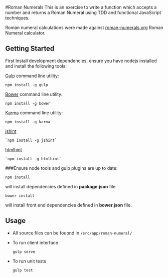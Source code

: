 #Roman Numerals 
This is an exercise to write a function which accepts a number and returns a Roman Numeral using TDD and functional JavaScript techniques.

Roman numeral calculations were made against [roman-numerals.org](http://www.roman-numerals.org/calculator.html) Roman Numeral calculator.


## Getting Started

First Install development dependencies, ensure you have nodejs installed and install the following tools:

[Gulp](http://gulpjs.com/) command line utility:

  `npm install -g gulp`

[Bower](http://bower.io/) command line utility:
  
  `npm install -g bower`

[Karma](http://karma-runner.github.io/0.12/index.html) command line utility:
  
  `npm install -g karma`

[jshint](http://jshint.com/install/)
	
	`npm install -g jshint`

[htmlhint](https://github.com/yaniswang/HTMLHint/wiki/Usage)

	`npm install -g htmlhint`

###Ensure node tools and gulp plugins are up to date:

  `npm install`

will install dependencies defined in **package.json** file

  `bower install`

will install front end dependencies defined in **bower.json** file.

## Usage

- All source files can be fouond in `/src/app/roman-numeral/`

- To run client interface 

	`gulp serve`

- To run unit tests 

  `gulp test`




